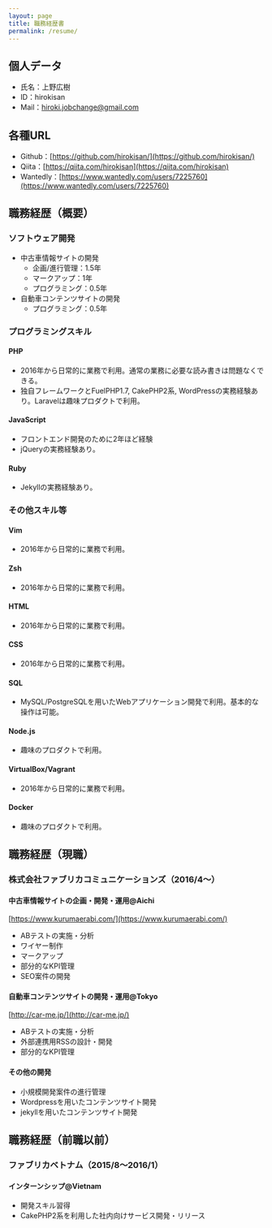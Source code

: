 ```yaml
---
layout: page
title: 職務経歴書
permalink: /resume/
---
```


## 個人データ
* 氏名：上野広樹
* ID：hirokisan
* Mail：hiroki.jobchange@gmail.com

## 各種URL
* Github：[https://github.com/hirokisan/](https://github.com/hirokisan/)
* Qiita：[https://qiita.com/hirokisan](https://qiita.com/hirokisan)
* Wantedly：[https://www.wantedly.com/users/7225760](https://www.wantedly.com/users/7225760)

## 職務経歴（概要）
### ソフトウェア開発
* 中古車情報サイトの開発
	* 企画/進行管理：1.5年
	* マークアップ：1年
	* プログラミング：0.5年
* 自動車コンテンツサイトの開発
	* プログラミング：0.5年

### プログラミングスキル
#### PHP
* 2016年から日常的に業務で利用。通常の業務に必要な読み書きは問題なくできる。
* 独自フレームワークとFuelPHP1.7, CakePHP2系, WordPressの実務経験あり。Laravelは趣味プロダクトで利用。

#### JavaScript
* フロントエンド開発のために2年ほど経験
* jQueryの実務経験あり。

#### Ruby
* Jekyllの実務経験あり。

### その他スキル等
#### Vim
* 2016年から日常的に業務で利用。

#### Zsh
* 2016年から日常的に業務で利用。

#### HTML
* 2016年から日常的に業務で利用。

#### CSS
* 2016年から日常的に業務で利用。

#### SQL
* MySQL/PostgreSQLを用いたWebアプリケーション開発で利用。基本的な操作は可能。

#### Node.js
* 趣味のプロダクトで利用。

#### VirtualBox/Vagrant
* 2016年から日常的に業務で利用。

#### Docker
* 趣味のプロダクトで利用。

## 職務経歴（現職）
### 株式会社ファブリカコミュニケーションズ（2016/4〜）
#### 中古車情報サイトの企画・開発・運用@Aichi
[https://www.kurumaerabi.com/](https://www.kurumaerabi.com/)

* ABテストの実施・分析
* ワイヤー制作
* マークアップ
* 部分的なKPI管理
* SEO案件の開発

#### 自動車コンテンツサイトの開発・運用@Tokyo
[http://car-me.jp/](http://car-me.jp/)

* ABテストの実施・分析
* 外部連携用RSSの設計・開発
* 部分的なKPI管理

#### その他の開発
* 小規模開発案件の進行管理
* Wordpressを用いたコンテンツサイト開発
* jekyllを用いたコンテンツサイト開発

## 職務経歴（前職以前）
### ファブリカベトナム（2015/8〜2016/1）
#### インターンシップ@Vietnam
* 開発スキル習得
* CakePHP2系を利用した社内向けサービス開発・リリース
